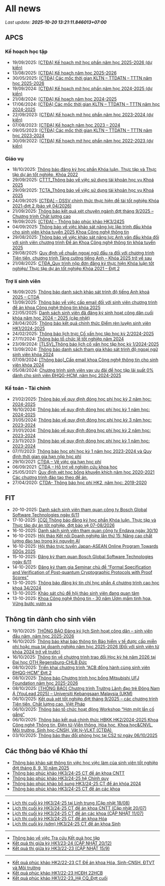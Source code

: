 # All news
_Last update: **2025-10-20 13:21:11.846013+07:00**_
## APCS
### Kế hoạch học tập
 - 19/09/2025: [[CTĐA] Kế hoạch mở học phần năm học 2025-2026 (dự kiến)](https://www.ctda.hcmus.edu.vn/vi/2025/09/ctda-ke-hoach-mo-hoc-phan-nam-hoc-2025-2026-du-kien/)
 - 13/08/2025: [[CTĐA] Kế hoạch năm học 2025-2026](https://www.ctda.hcmus.edu.vn/vi/2025/08/ctda-ke-hoach-nam-hoc-2025-2026/)
 - 30/05/2025: [[CTĐA] Các mốc thời gian KLTN – TTDATN – TTTN năm học 2025-2026](https://www.ctda.hcmus.edu.vn/vi/2025/05/ctda-cac-moc-thoi-gian-kltn-ttdatn-tttn-nam-hoc-2025-2026/)
 - 19/09/2024: [[CTĐA] Kế hoạch mở học phần năm học 2024-2025 (dự kiến)](https://www.ctda.hcmus.edu.vn/vi/2024/09/ctda-ke-hoach-mo-hoc-phan-nam-hoc-2024-2025-du-kien/)
 - 21/08/2024: [[CTĐA] Kế hoạch năm học 2024-2025](https://www.ctda.hcmus.edu.vn/vi/2024/08/ctda-ke-hoach-nam-hoc-2024-2025/)
 - 17/06/2024: [[CTĐA] Các mốc thời gian KLTN – TTDATN – TTTN năm học 2024-2025](https://www.ctda.hcmus.edu.vn/vi/2024/06/ctda-cac-moc-thoi-gian-kltn-ttdatn-tttn-nam-hoc-2024-2025/)
 - 22/09/2023: [[CTĐA] Kế hoạch mở học phần năm học 2023-2024 (dự kiến)](https://www.ctda.hcmus.edu.vn/vi/2023/09/ctda-ke-hoach-mo-hoc-phan-nam-hoc-2023-2024-du-kien/)
 - 07/08/2023: [[CTĐA] Kế hoạch năm học 2023 – 2024](https://www.ctda.hcmus.edu.vn/vi/2023/08/ctda-ke-hoach-nam-hoc-2023-2024/)
 - 09/05/2023: [[CTĐA] Các mốc thời gian KLTN – TTDATN – TTTN năm học 2023-2024](https://www.ctda.hcmus.edu.vn/vi/2023/05/ctda-cac-moc-thoi-gian-kltn-ttdatn-tttn-nam-hoc-2023-2024/)
 - 30/09/2022: [[CTĐA] Kế hoạch mở học phần năm học 2022-2023 (dự kiến)](https://www.ctda.hcmus.edu.vn/vi/2022/09/ctda-ke-hoach-mo-hoc-phan-nam-hoc-2022-2023-du-kien/)

### Giáo vụ
 - 18/10/2025: [Thông báo đăng ký học phần Khóa luận, Thực tập và Thực tập dự án tốt nghiệp, Khóa 2022](https://www.ctda.hcmus.edu.vn/vi/2025/10/thong-bao-dang-ky-hoc-phan-khoa-luan-thuc-tap-va-thuc-tap-du-an-tot-nghiep-khoa-2022/)
 - 29/09/2025: [CTTT_Thông báo về việc sử dụng tài khoản học vụ Khoá 2025](https://www.ctda.hcmus.edu.vn/vi/2025/09/cttt_thong-bao-ve-viec-su-dung-tai-khoan-hoc-vu-khoa-2025/)
 - 29/09/2025: [TCTA_Thông báo về việc sử dụng tài khoản học vụ Khoá 2025](https://www.ctda.hcmus.edu.vn/vi/2025/09/tcta_thong-bao-ve-viec-su-dung-tai-khoan-hoc-vu-khoa-2025/)
 - 24/09/2025: [[CTĐA] – DSSV chính thức thực hiện đề tài tốt nghiệp Khóa 2021-đợt 2 (bảo vệ 04/2026)](https://www.ctda.hcmus.edu.vn/vi/2025/09/ctda-dssv-chinh-thuc-thuc-hien-de-tai-tot-nghiep-khoa-2021-dot-2-bao-ve-04-2026/)
 - 21/09/2025: [Thông báo kết quả xét chuyên ngành đợt tháng 9/2025 – Chương trình Chất lượng cao](https://www.ctda.hcmus.edu.vn/vi/2025/09/thong-bao-ket-qua-xet-chuyen-nganh-dot-thang-9-2025-chuong-trinh-chat-luong-cao/)
 - 19/09/2025: [[CTĐA] – Thông báo phúc khảo HK3/2425](https://www.ctda.hcmus.edu.vn/vi/2025/09/ctda-thong-bao-phuc-khao-hk3-2425/)
 - 04/09/2025: [Thông báo về việc khảo sát năng lực lập trình đầu khóa cho sinh viên khóa tuyển 2025 Khoa Công nghệ thông tin](https://www.ctda.hcmus.edu.vn/vi/2025/09/thong-bao-ve-viec-khao-sat-nang-luc-lap-trinh-dau-khoa-cho-sinh-vien-khoa-tuyen-2025-khoa-cong-nghe-thong-tin/)
 - 29/08/2025: [Thông báo về việc khảo sát năng lực Anh văn đầu khóa đối với sinh viên chương trình Đề án Khoa Công nghệ thông tin khóa tuyển 2025](https://www.ctda.hcmus.edu.vn/vi/2025/08/thong-bao-ve-viec-khao-sat-nang-luc-anh-van-dau-khoa-doi-voi-sinh-vien-chuong-trinh-de-an-khoa-cong-nghe-thong-tin-khoa-tuyen-2025/)
 - 29/08/2025: [Quy định về chuẩn ngoại ngữ đầu ra đối với chương trình Tiên tiến, chương trình Tăng cường tiếng Anh – Khóa 2025 trở về sau](https://www.ctda.hcmus.edu.vn/vi/2025/08/quy-dinh-ve-chuan-ngoai-ngu-dau-ra-doi-voi-chuong-trinh-tien-tien-chuong-trinh-tang-cuong-tieng-anh-khoa-2025/)
 - 21/08/2025: [CTĐA_Quy trình nộp đơn đăng ký thực hiện Khóa luận tốt nghiệp/ Thực tập dự án tốt nghiệp Khóa 2021 – Đợt 2](https://www.ctda.hcmus.edu.vn/vi/2025/08/ctda_quy-trinh-nop-don-dang-ky-thuc-hien-khoa-luan-tot-nghiep-thuc-tap-du-an-tot-nghiep-khoa-2021-dot-2/)

### Trợ lí sinh viên
 - 18/09/2025: [Thông báo danh sách khảo sát trình độ tiếng Anh khoá 2025 – CTDA](https://www.ctda.hcmus.edu.vn/vi/2025/09/thong-bao-danh-sach-khao-sat-trinh-do-tieng-anh-khoa-2025-ctda/)
 - 13/09/2025: [Thông báo về việc cấp email đối với sinh viên chương trình đề án khoa Công nghệ thông tin khóa 2025](https://www.ctda.hcmus.edu.vn/vi/2025/09/thong-bao-ve-viec-cap-email-doi-voi-sinh-vien-chuong-trinh-de-an-khoa-cong-nghe-thong-tin-khoa-2025/)
 - 22/05/2025: [Danh sách sinh viên đã đăng ký sinh hoạt công dân cuối khóa năm học 2024 – 2025 (cập nhật)](https://www.ctda.hcmus.edu.vn/vi/2025/05/danh-sach-sinh-vien-da-dang-ky-sinh-hoat-cong-dan-cuoi-khoa-nam-hoc-2024-2025-cap-nhat/)
 - 28/04/2025: [Thông báo kết quả chính thức Điểm rèn luyện sinh viên HK1/2024-2025](https://www.ctda.hcmus.edu.vn/vi/2025/04/thong-bao-ket-qua-chinh-thuc-diem-ren-luyen-sinh-vien-hk1-2024-2025/)
 - 24/02/2025: [Thông báo lịch trực Cố vấn học tập học kỳ 2/2024-2025](https://www.ctda.hcmus.edu.vn/vi/2025/02/thong-bao-lich-truc-co-van-hoc-tap-hoc-ky-2-2024-2025/)
 - 27/11/2024: [Thông báo tổ chức lễ tốt nghiệp năm 2024](https://www.ctda.hcmus.edu.vn/vi/2024/11/thong-bao-to-chuc-le-tot-nghiep-nam-2024/)
 - 23/09/2024: [[TLSV]_Thông báo lịch cố vấn học tập học kỳ 1/2024-2025](https://www.ctda.hcmus.edu.vn/vi/2024/09/tlsv_thong-bao-lich-co-van-hoc-tap-hoc-ky-1-2024-2025/)
 - 13/09/2024: [Thông báo danh sách tham gia khảo sát trình độ ngoại ngữ sinh viên khóa 2024](https://www.ctda.hcmus.edu.vn/vi/2024/09/thong-bao-danh-sach-tham-gia-khao-sat-trinh-do-ngoai-ngu-sinh-vien-khoa-2024/)
 - 07/09/2024: [[Thông báo]_Cấp email khoa Công nghệ thông tin cho sinh viên khóa 2024](https://www.ctda.hcmus.edu.vn/vi/2024/09/thong-bao_cap-email-khoa-cong-nghe-thong-tin-cho-sinh-vien-khoa-2024/)
 - 05/08/2024: [Chương trình sinh viên vay ưu đãi để học tập lãi suất 0% dành cho sinh viên ĐHQG-HCM, năm học 2024-2025](https://www.ctda.hcmus.edu.vn/vi/2024/08/chuong-trinh-sinh-vien-vay-uu-dai-de-hoc-tap-lai-suat-0-danh-cho-sinh-vien-dhqg-hcm-nam-hoc-2024-2025/)

### Kế toán - Tài chính
 - 21/02/2025: [Thông báo về quy định đóng học phí học kỳ 2 năm học: 2024-2025](https://www.ctda.hcmus.edu.vn/vi/2025/02/thong-bao-ve-quy-dinh-dong-hoc-phi-hoc-ky-2-nam-hoc-2024-2025/)
 - 16/10/2024: [Thông báo về quy định đóng học phí học kỳ 1 năm học: 2024-2025](https://www.ctda.hcmus.edu.vn/vi/2024/10/thong-bao-ve-quy-dinh-dong-hoc-phi-hoc-ky-1-nam-hoc-2024-2025/)
 - 31/05/2024: [Thông báo về quy định đóng học phí học kỳ 3 năm học: 2023-2024](https://www.ctda.hcmus.edu.vn/vi/2024/05/thong-bao-ve-quy-dinh-dong-hoc-phi-hoc-ky-3-nam-hoc-2023-2024/)
 - 31/01/2024: [Thông báo về quy định đóng học phí học kỳ 2 năm học: 2023-2024](https://www.ctda.hcmus.edu.vn/vi/2024/01/thong-bao-ve-quy-dinh-dong-hoc-phi-hoc-ky-2-nam-hoc-2023-2024/)
 - 23/11/2023: [Thông báo về quy định đóng học phí học kỳ 1 năm học: 2023-2024](https://www.ctda.hcmus.edu.vn/vi/2023/11/thong-bao-ve-quy-dinh-dong-hoc-phi-hoc-ky-1-nam-hoc-2023-2024/)
 - 07/11/2023: [Thông báo học phí học kỳ 1 năm học 2023-2024 và Quy định thời gian gia hạn nộp học phí](https://www.ctda.hcmus.edu.vn/vi/2023/11/thong-bao-hoc-phi-hoc-ky-1-nam-hoc-2023-2024-va-quy-dinh-thoi-gian-gia-han-nop-hoc-phi/)
 - 29/10/2021: [CTĐA – Về việc gia hạn học phí](https://www.ctda.hcmus.edu.vn/vi/2021/10/ctda-ve-viec-gia-han-hoc-phi/)
 - 06/09/2021: [CTĐA – Hỗ trợ về nghiên cứu khoa học](https://www.ctda.hcmus.edu.vn/vi/2021/09/ctda-ho-tro-ve-nghien-cuu-khoa-hoc/)
 - 25/05/2021: [Quy định xét học bổng khuyến khích năm học 2020-2021 Các chương trình đào tạo theo đề án.](https://www.ctda.hcmus.edu.vn/vi/2021/05/quy-dinh-xet-hoc-bong-khuyen-khich-nam-hoc-2020-2021-cac-chuong-trinh-dao-tao-theo-de-an/)
 - 27/04/2020: [CTDA- Thông báo học phí HK2, năm học: 2019-2020](https://www.ctda.hcmus.edu.vn/vi/2020/04/ctda-thong-bao-hoc-phi-hk2-nam-hoc-2019-2020/)

## FIT
 - 20-10-2025: [Danh sách sinh viên tham quan công ty Bosch Global Software Technologies ngày 6/11](https://www.fit.hcmus.edu.vn/vn/Default.aspx?tabid=292&newsid=17010)
 - 17-10-2025: [[CQ] Thông báo đăng ký học phần Khóa luận, Thực tập và Thực tập dự án tốt nghiệp, đợt bảo vệ 07-08/2026](https://www.fit.hcmus.edu.vn/vn/Default.aspx?tabid=292&newsid=17008)
 - 16-10-2025: [Danh sách sinh viên tham quan công ty Endava ngày 30/10](https://www.fit.hcmus.edu.vn/vn/Default.aspx?tabid=292&newsid=17007)
 - 16-10-2025: [Hội thảo Kết nối Doanh nghiệp lần thứ 15: Nâng cao chất lượng đào tạo trong kỷ nguyên AI](https://www.fit.hcmus.edu.vn/vn/Default.aspx?tabid=292&newsid=17006)
 - 16-10-2025: [Hội thảo trực tuyến Japan-ASEAN Online Program Towards SDGs 2025](https://www.fit.hcmus.edu.vn/vn/Default.aspx?tabid=292&newsid=17005)
 - 15-10-2025: [Đăng ký tham quan Bosch Global Software Technologies ngày 6/11](https://www.fit.hcmus.edu.vn/vn/Default.aspx?tabid=292&newsid=17004)
 - 14-10-2025: [Đăng ký tham gia Seminar chủ đề “Formal Specification and Verification of Post-quantum Cryptographic Protocols with Proof Scores”](https://www.fit.hcmus.edu.vn/vn/Default.aspx?tabid=292&newsid=17002)
 - 13-10-2025: [Thông báo đăng ký tín chỉ học phần 4 chương trình cao học khoá 34/2024](https://www.fit.hcmus.edu.vn/vn/Default.aspx?tabid=292&newsid=17000)
 - 13-10-2025: [Khảo sát chủ đề hội thảo sinh viên đang quan tâm](https://www.fit.hcmus.edu.vn/vn/Default.aspx?tabid=292&newsid=16999)
 - 13-10-2025: [Khoa Công nghệ thông tin - 30 năm Ươm mầm tinh hoa, Vững bước vươn xa](https://www.fit.hcmus.edu.vn/vn/Default.aspx?tabid=292&newsid=16998)

## Thông tin dành cho sinh viên
- 19/10/2025: [THÔNG BÁO Đăng ký lịch Sinh hoạt công dân – sinh viên đầu năm, năm học 2025-2026](https://hcmus.edu.vn/thong-bao-dang-ky-lich-sinh-hoat-cong-dan-dau-nam-nam-hoc-2025-2026/)
- 16/10/2025: [Thông báo khai báo thông tin Bảo hiểm y tế được cấp miễn phí hoặc mua tại doanh nghiệp năm học 2025-2026 (Đối với sinh viên từ khóa 2024 trở về trước)](https://hcmus.edu.vn/thong-bao-khai-bao-thong-tin-bao-hiem-y-te-duoc-cap-mien-phi-hoac-mua-tai-doanh-nghiep-nam-hoc-2025-2026-doi-voi-sinh-vien-tu-khoa-2024-tro-ve-truoc/)
- 16/10/2025: [Thông tin về chương trình trao đổi Học kỳ hè năm 2026 tại Đại học OTH Regensburg-CHLB Đức](https://hcmus.edu.vn/thong-tin-ve-chuong-trinh-trao-doi-hoc-ky-he-nam-2026-tai-dai-hoc-oth-regensburg-chlb-duc/)
- 08/10/2025: [Triển khai chương trình  “ACB đồng hành cùng sinh viên ĐHQG-HCM” Đợt 2](https://hcmus.edu.vn/trien-khai-chuong-trinh-acb-dong-hanh-cung-sinh-vien-dhqg-hcm-dot-2/)
- 08/10/2025: [Thông báo Chương trình học bổng Mitsubishi UFJ Foundation năm học 2025-2026](https://hcmus.edu.vn/thong-bao-chuong-trinh-hoc-bong-mitsubishi-ufj-foundation-nam-hoc-2025-2026/)
- 08/10/2025: [[THÔNG BÁO] Chương trình Trường Lãnh đạo trẻ Đông Nam Á (YouLead 2025) – Universiti Kebangsaan Malaysia (UKM)](https://hcmus.edu.vn/thong-bao-chuong-trinh-truong-lanh-dao-tre-dong-nam-a-youlead-2025-universiti-kebangsaan-malaysia-ukm/)
- 06/10/2025: [Kết quả xét tốt nghiệp đợt tháng 9/2025 – các chương trình Tiên tiến, Chất lượng cao, Việt Pháp](https://hcmus.edu.vn/ket-qua-xet-tot-nghiep-dot-thang-9-2025-cac-chuong-trinh-tien-tien-chat-luong-cao-viet-phap/)
- 06/10/2025: [Thông báo tổ chức hoạt động Workshop “Hơn một lần cố gắng”](https://hcmus.edu.vn/thong-bao-to-chuc-hoat-dong-workshop-hon-mot-lan-co-gang/)
- 06/10/2025: [Thông báo kết quả chính thức HBKK HK2/2024-2025 Khoa Công nghệ Thông tin, Điện tử-Viễn thông, Hóa học, Khoa học&CNVL, Môi trường, Sinh học-CNSH, Vật lý-VLKT (CTĐA) ](https://hcmus.edu.vn/thong-bao-ket-qua-chinh-thuc-hbkk-hk2-2024-2025-khoa-cong-nghe-thong-tin-hoa-hoc-moi-truong-dien-tu-vien-thong-sinh-hoc-cnsh-khoa-hoccnvl-vat-ly-vlkt-ctda/)
- 03/10/2025: [Thông báo thay đổi phòng học tại CS2 từ ngày 06/10/2025](https://hcmus.edu.vn/thong-bao-thay-doi-phong-hoc-tai-cs2-tu-ngay-06-10-2025/)

## Các thông báo về Khảo thí
 - [Thông báo khảo sát thông tin việc học việc làm của sinh viên tốt nghiệp đợt tháng 8, 9, 10 năm 2025](http://ktdbcl.hcmus.edu.vn/index.php/thong-bao/906-thong-bao-kh-o-sat-thong-tin-vi-c-h-c-vi-c-lam-c-a-sinh-vien-t-t-nghi-p-d-t-thang-8-9-10-nam-2025)
 - [Thông báo phúc khảo HK3/24-25 CT đề án khoa CNTT](http://ktdbcl.hcmus.edu.vn/index.php/thong-bao/905-thong-bao-phuc-kh-o-hk3-24-25-ct-d-an-khoa-cntt)
 - [Thông báo phúc khảo HK3/24-25 hệ Chính quy](http://ktdbcl.hcmus.edu.vn/index.php/thong-bao/904-thong-bao-phuc-kh-o-hk3-24-25-h-chinh-quy)
 - [Thông báo phúc khảo bổ sung HK3/24-25 CT đề án khóa 2024](http://ktdbcl.hcmus.edu.vn/index.php/thong-bao/903-thong-bao-phuc-kh-o-hk3-24-25-ct-d-an-b-sung-cho-khoa-2024)
 - [Thông báo phúc khảo HK3/24-25 CT đề án các khoa](http://ktdbcl.hcmus.edu.vn/index.php/thong-bao/902-thong-bao-phuc-kh-o-hk3-24-25-ct-d-an-cac-khoa)

***

 - [Lịch thi cuối kỳ HK3/24-25 tại Linh trung (Cập nhật 18/08)](http://ktdbcl.hcmus.edu.vn/index.php/cong-tac-kh-o-thi/l-ch-thi-h-c-ky/899-l-ch-thi-cu-i-ky-hk3-24-25-t-i-linh-trung)
 - [Lịch thi cuối kỳ HK3/24-25 CT đề án khoa CNTT (Cập nhật 20/07)](http://ktdbcl.hcmus.edu.vn/index.php/cong-tac-kh-o-thi/l-ch-thi-h-c-ky/882-l-ch-thi-cu-i-ky-hk3-24-25-ct-d-an-khoa-cntt)
 - [Lịch thi cuối kỳ HK3/24-25 CT đề án các khoa (CẬP NHẬT 11/07)](http://ktdbcl.hcmus.edu.vn/index.php/cong-tac-kh-o-thi/l-ch-thi-h-c-ky/879-l-ch-thi-cu-i-ky-hk3-24-25-ct-d-an-cac-khoa)
 - [Lịch thi cuối kỳ HK3/24-25 CT đề án khoa Hóa](http://ktdbcl.hcmus.edu.vn/index.php/cong-tac-kh-o-thi/l-ch-thi-h-c-ky/878-l-ch-thi-cu-i-ky-hk3-24-25-ct-d-an-khoa-hoa)
 - [Lịch thi cuối kỳ (sớm) HK3/24-25 CT đề án khoa Sinh](http://ktdbcl.hcmus.edu.vn/index.php/cong-tac-kh-o-thi/l-ch-thi-h-c-ky/875-l-ch-thi-cu-i-ky-s-m-hk3-24-25-ct-d-an-khoa-sinh)

***

 - [Thông báo về việc Tra cứu Kết quả học tập](http://ktdbcl.hcmus.edu.vn/index.php/cong-tac-kh-o-thi/k-t-qu-thi-h-c-ky/798-thong-bao-v-vi-c-tra-c-u-k-t-qu-h-c-t-p)
 - [Kết quả thi giữa kỳ HK1/23-24 (CẬP NHẬT 20/12)](http://ktdbcl.hcmus.edu.vn/index.php/cong-tac-kh-o-thi/k-t-qu-thi-h-c-ky/778-k-t-qu-thi-gi-a-ky-hk1-23-24)
 - [Kết quả thi giữa kỳ HK3/22-23 (CẬP NHẬT 15/9)](http://ktdbcl.hcmus.edu.vn/index.php/cong-tac-kh-o-thi/k-t-qu-thi-h-c-ky/714-k-t-qu-thi-gi-a-ky-hk3-22-23-clc)

***

 - [Kết quả phúc khảo HK2/22-23 CT Đề án khoa Hóa, Sinh-CNSH, ĐTVT và Môi trường](http://ktdbcl.hcmus.edu.vn/index.php/cong-tac-kh-o-thi/k-t-qu-phuc-tra/726-k-t-qu-phuc-kh-o-hk2-22-23-ct-d-an-khoa-hoa-sinh-cnsh-dtvt-va-moi-tru-ng)
 - [Kết quả phúc khảo HK1/22-23 HCĐH 22HCB](http://ktdbcl.hcmus.edu.vn/index.php/cong-tac-kh-o-thi/k-t-qu-phuc-tra/723-k-t-qu-phuc-kh-o-hk1-22-23-hcdh-22hcb)
 - [Kết quả phúc khảo HK1/22-23_Hệ CQ_Đợt cuối](http://ktdbcl.hcmus.edu.vn/index.php/cong-tac-kh-o-thi/k-t-qu-phuc-tra/691-k-t-qu-phuc-kh-o-hk1-22-23-h-cq-d-t-cu-i)
